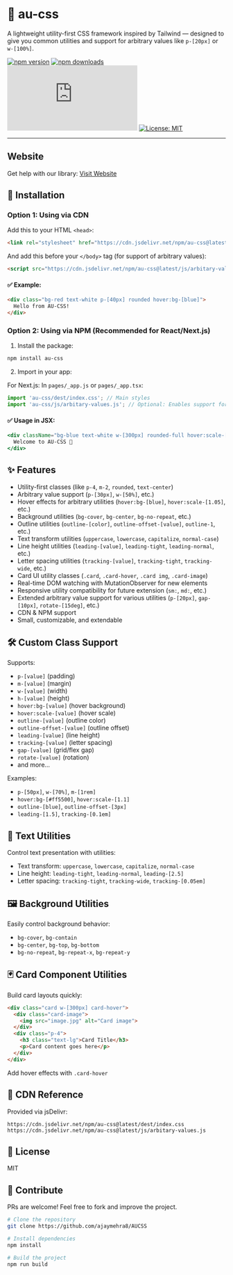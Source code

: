 # 💅 au-css

A lightweight utility-first CSS framework inspired by Tailwind — designed to give you common utilities and support for arbitrary values like `p-[20px]` or `w-[100%]`.

[![npm version](https://img.shields.io/npm/v/au-css.svg?style=flat-square)](https://www.npmjs.org/package/au-css)
[![npm downloads](https://img.shields.io/npm/dm/au-css.svg?style=flat-square)](https://npm-stat.com/charts.html?package=au-css)
[![gzip size](https://img.badgesize.io/https://cdn.jsdelivr.net/npm/au-css@latest/dest/index.css?compression=gzip&style=flat-square)](https://cdn.jsdelivr.net/npm/au-css@latest/dest/index.css)
[![License: MIT](https://img.shields.io/badge/License-MIT-yellow.svg?style=flat-square)](https://opensource.org/licenses/MIT)

---

## Website
Get help with our library: [Visit Website](https://aucss-website.vercel.app/)


## 🚀 Installation

### Option 1: Using via CDN

Add this to your HTML `<head>`:
```html
<link rel="stylesheet" href="https://cdn.jsdelivr.net/npm/au-css@latest/dest/index.css" />
```

And add this before your `</body>` tag (for support of arbitrary values):
```html
<script src="https://cdn.jsdelivr.net/npm/au-css@latest/js/arbitary-values.js"></script>
```

#### ✅ Example:

```html
<div class="bg-red text-white p-[40px] rounded hover:bg-[blue]">
  Hello from AU-CSS!
</div>
```

### Option 2: Using via NPM (Recommended for React/Next.js)

1. Install the package:
```bash
npm install au-css
```

2. Import in your app:

For Next.js:
In `pages/_app.js` or `pages/_app.tsx`:
```js
import 'au-css/dest/index.css'; // Main styles
import 'au-css/js/arbitary-values.js'; // Optional: Enables support for custom utilities like p-[40px]
```

#### ✅ Usage in JSX:

```jsx
<div className="bg-blue text-white w-[300px] rounded-full hover:scale-[1.05]">
  Welcome to AU-CSS 🚀
</div>
```

## ✨ Features

- Utility-first classes (like `p-4`, `m-2`, `rounded`, `text-center`)
- Arbitrary value support (`p-[30px]`, `w-[50%]`, etc.)
- Hover effects for arbitrary utilities (`hover:bg-[blue]`, `hover:scale-[1.05]`, etc.)
- Background utilities (`bg-cover`, `bg-center`, `bg-no-repeat`, etc.)
- Outline utilities (`outline-[color]`, `outline-offset-[value]`, `outline-1`, etc.)
- Text transform utilities (`uppercase`, `lowercase`, `capitalize`, `normal-case`)
- Line height utilities (`leading-[value]`, `leading-tight`, `leading-normal`, etc.)
- Letter spacing utilities (`tracking-[value]`, `tracking-tight`, `tracking-wide`, etc.)
- Card UI utility classes (`.card`, `.card-hover`, `.card img`, `.card-image`)
- Real-time DOM watching with MutationObserver for new elements
- Responsive utility compatibility for future extension (`sm:`, `md:`, etc.)
- Extended arbitrary value support for various utilities (`p-[20px]`, `gap-[10px]`, `rotate-[15deg]`, etc.)
- CDN & NPM support
- Small, customizable, and extendable


## 🛠️ Custom Class Support

Supports:
- `p-[value]` (padding)
- `m-[value]` (margin)
- `w-[value]` (width)
- `h-[value]` (height)
- `hover:bg-[value]` (hover background)
- `hover:scale-[value]` (hover scale)
- `outline-[value]` (outline color)
- `outline-offset-[value]` (outline offset)
- `leading-[value]` (line height)
- `tracking-[value]` (letter spacing)
- `gap-[value]` (grid/flex gap)
- `rotate-[value]` (rotation)
- and more...

Examples: 
- `p-[50px]`, `w-[70%]`, `m-[1rem]`
- `hover:bg-[#ff5500]`, `hover:scale-[1.1]`
- `outline-[blue]`, `outline-offset-[3px]`
- `leading-[1.5]`, `tracking-[0.1em]`

## 📌 Text Utilities

Control text presentation with utilities:
- Text transform: `uppercase`, `lowercase`, `capitalize`, `normal-case`
- Line height: `leading-tight`, `leading-normal`, `leading-[2.5]`
- Letter spacing: `tracking-tight`, `tracking-wide`, `tracking-[0.05em]`

## 🖼️ Background Utilities

Easily control background behavior:
- `bg-cover`, `bg-contain`
- `bg-center`, `bg-top`, `bg-bottom`
- `bg-no-repeat`, `bg-repeat-x`, `bg-repeat-y`

## 🃏 Card Component Utilities

Build card layouts quickly:
```html
<div class="card w-[300px] card-hover">
  <div class="card-image">
    <img src="image.jpg" alt="Card image">
  </div>
  <div class="p-4">
    <h3 class="text-lg">Card Title</h3>
    <p>Card content goes here</p>
  </div>
</div>
```

Add hover effects with `.card-hover`


## 🔗 CDN Reference

Provided via jsDelivr:

```
https://cdn.jsdelivr.net/npm/au-css@latest/dest/index.css
https://cdn.jsdelivr.net/npm/au-css@latest/js/arbitary-values.js
```

## 📃 License

MIT

## 🤝 Contribute

PRs are welcome! Feel free to fork and improve the project.

```bash
# Clone the repository
git clone https://github.com/ajaymehra8/AUCSS

# Install dependencies
npm install

# Build the project
npm run build
```